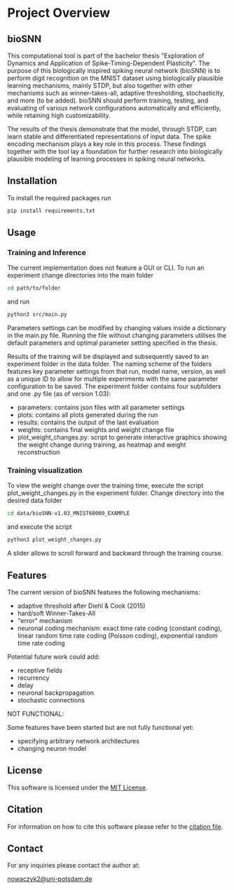 # Project Overview 

## bioSNN
This computational tool is part of the bachelor thesis "Exploration of Dynamics and Application of Spike-Timing-Dependent Plasticity". The purpose of this biologically inspired spiking neural network (bioSNN) is to perform digit recognition on the MNIST dataset using biologically plausible learning mechanisms, mainly STDP, but also together with other mechanisms such as winner-takes-all, adaptive thresholding, stochasticity, and more (to be added). bioSNN should perform training, testing, and evaluating of various network configurations automatically and efficiently, while retaining high customizability. 

The results of the thesis demonstrate that the model, through STDP, can learn stable and differentiated representations of input data. The spike encoding mechanism plays a key role in this process. These findings together with the tool lay a foundation for further research into biologically plausible modeling of learning processes in spiking neural networks. 

## Installation 

To install the required packages run 

```zsh
pip install requirements.txt
```

## Usage 
### Training and Inference
The current implementation does not feature a GUI or CLI. To run an experiment change directories into the main folder 
```zsh
cd path/to/folder
```
and run
```zsh
python3 src/main.py
```
Parameters settings can be modified by changing values inside a dictionary in the main.py file. Running the file without changing parameters utilises the default parameters and optimal parameter setting specified in the thesis.

Results of the training will be displayed and subsequently saved to an experiment folder in the data folder. The naming scheme of the folders features key parameter settings from that run, model name, version, as well as a unique ID to allow for multiple experiments with the same parameter configuration to be saved. The experiment folder contains four subfolders and one .py file (as of version 1.03): 
- parameters: contains json files with all parameter settings
- plots: contains all plots generated during the run
- results: contains the output of the last evaluation
- weights: contains final weights and weight change file
- plot_weight_changes.py: script to generate interactive graphics showing the weight change during training, as heatmap and weight reconstruction

### Training visualization
To view the weight change over the training time, execute the script plot_weight_changes.py in the experiment folder. Change directory into the desired data folder
```zsh
cd data/bioSNN-v1.03_MNIST60000_EXAMPLE
```
and execute the script
```zsh
python3 plot_weight_changes.py
```
A slider allows to scroll forward and backward through the training course. 

## Features 

The current version of bioSNN features the following mechanisms:

- adaptive threshold after Diehl & Cook (2015)
- hard/soft Winner-Takes-All
- "error" mechanism
- neuronal coding mechanism: exact time rate coding (constant coding), linear random time rate coding (Poisson coding), exponential random time rate coding

Potential future work could add:

- receptive fields
- recurrency
- delay
- neuronal backpropagation
- stochastic connections

NOT FUNCTIONAL:

Some features have been started but are not fully functional yet:
- specifying arbitrary network architectures
- changing neuron model

## License 

This software is licensed under the [MIT License](LICENSE).

## Citation 

For information on how to cite this software please refer to the [citation file](CITATION.cff).

## Contact 

For any inquiries please contact the author at:

nowaczyk2@uni-potsdam.de

